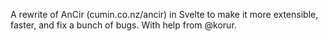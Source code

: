 A rewrite of AnCir (cumin.co.nz/ancir) in Svelte to make it more extensible, faster, and fix a bunch of bugs.
With help from @korur.
